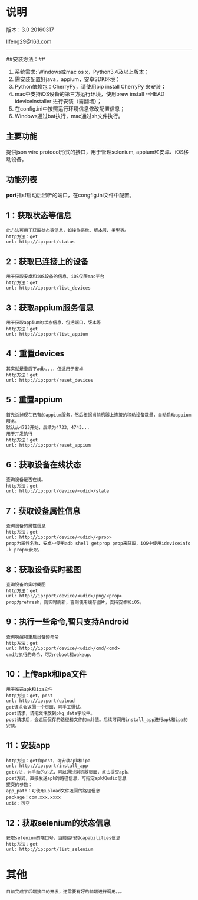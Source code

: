 # 说明 #

版本：3.0 20160317

lifeng29@163.com

----------
##安装方法：##

1. 系统需求: Windows或mac os x，Python3.4及以上版本；
2. 需安装配置好java，appium，安卓SDK环境；
3. Python依赖包：CherryPy，请使用pip install CherryPy 来安装；
4. mac中支持iOS设备的第三方运行环境，使用brew install --HEAD ideviceinstaller 进行安装（需翻墙）；
5. 在config.ini中按照运行环境信息修改配置信息；
6. Windows通过bat执行，mac通过sh文件执行。

## 主要功能 ##
提供json wire protocol形式的接口，用于管理selenium, appium和安卓、iOS移动设备。

## 功能列表 ##
**port**指sf启动后监听的端口，在congfig.ini文件中配置。
## 1：获取状态等信息 ##
	此方法可用于获取状态等信息，如操作系统、版本号、类型等。
 	http方法：get
 	url: http://ip:port/status

## 2：获取已连接上的设备 ##
	用于获取安卓和iOS设备的信息，iOS仅限mac平台
 	http方法：get
 	url: http://ip:port/list_devices
	
## 3：获取appium服务信息 ##
	用于获取appium的状态信息，包括端口，版本等
 	http方法：get
 	url: http://ip:port/list_appium

## 4：重置devices ##
	其实就是重启下adb...，仅适用于安卓
 	http方法：get
 	url: http://ip:port/reset_devices

## 5：重置appium ##
 	首先杀掉现在已有的appium服务，然后根据当前机器上连接的移动设备数量，自动启动appium服务。
	默认从4723开始，后续为4733，4743...
	用于并发执行
	http方法：get
 	url: http://ip:port/reset_appium

## 6：获取设备在线状态 ##
 	查询设备是否在线。
	http方法：get
 	url: http://ip:port/device/<udid>/state

## 7：获取设备属性信息 ##
 	查询设备的属性信息
	http方法：get
 	url: http://ip:port/device/<udid>/<prop>
	prop为属性名称，安卓中使用adb shell getprop prop来获取，iOS中使用ideviceinfo -k prop来获取。

## 8：获取设备实时截图 ##
 	查询设备的实时截图
	http方法：get
 	url: http://ip:port/device/<udid>/png/<prop>
	prop为refresh，则实时刷新，否则使用缓存图片，支持安卓和iOS。

## 9：执行一些命令,暂只支持Android ##
 	查询唤醒和重启设备的命令
	http方法：get
 	url: http://ip:port/device/<udid>/cmd/<cmd>
	cmd为执行的命令，可为reboot和wakeup。
	
## 10：上传apk和ipa文件 ##
 	用于推送apk和ipa文件
	http方法：get，post
 	url: http://ip:port/upload
	get请求会返回一个页面，可手工调试。
	post请求，请把文件放到pkg_data字段中。
	post请求后，会返回保存的路径和文件的md5值。后续可调用install_app进行apk和ipa的安装。

## 11：安装app ##
 	http方法：get和post，可安装apk和ipa
 	url: http://ip:port/install_app
	get方法，为手动的方式，可以通过浏览器页面，点击提交apk。
	post方式，直接发送apk的路径信息，可指定apk和udid信息
 	提交的参数：
	app_path：可使用upload文件返回的路径信息
	package：com.xxx.xxxx
	udid：可空

## 12：获取selenium的状态信息 ##
 	获取selenium的端口号，当前运行的capabilities信息
	http方法：get
 	url: http://ip:port/list_selenium


# 其他 #
	目前完成了后端接口的开发，还需要有好的前端进行调用。。。
